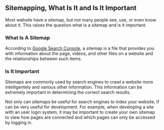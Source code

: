## Sitemapping, What Is It and Is It Important
Most website have a sitemap, but not many people see, use, or even know about it. This raises the question what is a sitemap and is it important.

### What Is A Sitemap
According to [Google Search Console](https://support.google.com/webmasters/answer/156184?hl=en), a sitemap is a file that provides you with information about the page, videos, and other files on a website and the relationships between such items. 

### Is It Important
Sitemaps are commonly used by search engines to crawl a website more intelligentely and various other information. This information can be extremely important in determining the correct search results. 

Not only can sitemaps be useful for search engines to index your website, if can be very useful for development. For example, when developing a site with an user login system, it may be important to create your own sitemap to view how pages are connected and which pages can only be accessed by logging in.
